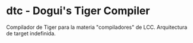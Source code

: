 dtc - Dogui's Tiger Compiler
====

Compilador de Tiger para la materia "compiladores" de LCC.
Arquitectura de target indefinida.
